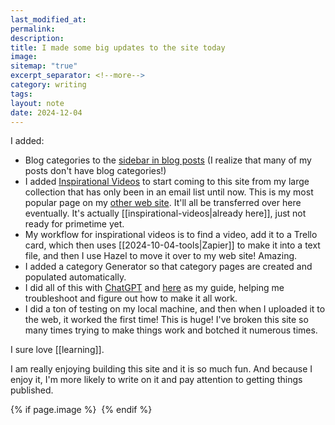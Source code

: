 ```yaml
---
last_modified_at: 
permalink: 
description: 
title: I made some big updates to the site today
image: 
sitemap: "true"
excerpt_separator: <!--more-->
category: writing
tags: 
layout: note
date: 2024-12-04
---
```

I added: 
- Blog categories to the [sidebar in blog posts](https://jethro.site/mastermind/2020/03/26/how-we-set-goals-in-the-mastermind/) (I realize that many of my posts don't have blog categories!)
- I added [Inspirational Videos](https://jethro.site/categories/inspiration/) to start coming to this site from my large collection that has only been in an email list until now. This is my most popular page on my [other web site](https://www.jethrojones.com/inspirational-videos). It'll all be transferred over here eventually. It's actually [[inspirational-videos|already here]], just not ready for primetime yet.
- My workflow for inspirational videos is to find a video, add it to a Trello card, which then uses [[2024-10-04-tools|Zapier]] to make it into a text file, and then I use Hazel to move it over to my web site! Amazing. 
- I added a category Generator so that category pages are created and populated automatically. 
- I did all of this with [ChatGPT](https://chatgpt.com/share/67513047-c9a4-800f-91ec-88087d2ac3aa) and [here](https://chatgpt.com/share/675142ff-1d58-800f-a81a-b2a78f6da60b) as my guide, helping me troubleshoot and figure out how to make it all work. 
- I did a ton of testing on my local machine, and then when I uploaded it to the web, it worked the first time! This is huge! I've broken this site so many times trying to make things work and botched it numerous times. 

I sure love [[learning]].

I am really enjoying building this site and it is so much fun. And because I enjoy it, I'm more likely to write on it and pay attention to getting things published. 

{% if page.image %} <img src="{{ page.image }}" alt=""> {% endif %}